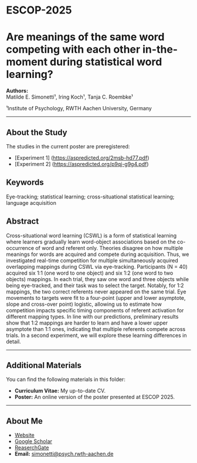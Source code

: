 # ESCOP-2025
# Are meanings of the same word competing with each other in-the-moment during statistical word learning?

**Authors:**  
Matilde E. Simonetti¹, Iring Koch¹, Tanja C. Roembke¹  

¹Institute of Psychology, RWTH Aachen University, Germany  

---
## About the Study  
The studies in the current poster are preregistered:  
- [Experiment 1] (https://aspredicted.org/2msb-hd77.pdf)
- [Experiment 2]  (https://aspredicted.org/p9qj-g9g4.pdf)
  
## Keywords
Eye-tracking; statistical learning; cross-situational statistical learning; language acquisition


## Abstract
Cross-situational word learning (CSWL) is a form of statistical learning where learners gradually learn word-object associations based on the co-occurrence of word and referent only. Theories disagree on how multiple meanings for words are acquired and compete during acquisition. Thus, we investigated real-time competition for multiple simultaneously acquired overlapping mappings during CSWL via eye-tracking. Participants (N = 40) acquired six 1:1 (one word to one object) and six 1:2 (one word to two objects) mappings. In each trial, they saw one word and three objects while being eye-tracked, and their task was to select the target. Notably, for 1:2 mappings, the two correct referents never appeared on the same trial. Eye movements to targets were fit to a four-point (upper and lower asymptote, slope and cross-over point) logistic, allowing us to estimate how competition impacts specific timing components of referent activation for different mapping types. In line with our predictions, preliminary results show that 1:2 mappings are harder to learn and have a lower upper asymptote than 1:1 ones, indicating that multiple referents compete across trials. In a second experiment, we will explore these learning differences in detail.

---
## Additional Materials  
You can find the following materials in this folder:  
- **Curriculum Vitae:** My up-to-date CV.  
- **Poster:** An online version of the poster presented at ESCOP 2025. 
---

## About Me  
- [Website](https://www.psych.rwth-aachen.de/cms/psy/Das-Institut/Kognitions-und-Experimentalpsychologie/Team/~yjiij/Matilde-Simonetti/)  
- [Google Scholar](https://scholar.google.com/citations?user=JmBEc0UAAAAJ&hl=it)  
- [ReaserchGate](https://www.researchgate.net/profile/Matilde-Simonetti)  
- **Email:** [simonetti@psych.rwth-aachen.de](mailto:simonetti@psych.rwth-aachen.de)

